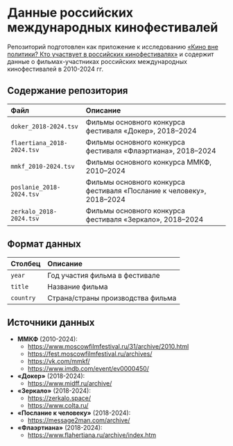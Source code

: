 # Данные российских международных кинофестивалей

Репозиторий подготовлен как приложение к исследованию [«Кино вне политики? Кто участвует в российских кинофестивалях»](https://sysblok.ru/russian-festivals/) и содержит данные о фильмах-участниках российских международных кинофестивалей в 2010-2024 гг.

## Содержание репозитория

| Файл                     | Описание                                                  |
|:--------------------------|:----------------------------------------------------------|
| `doker_2018-2024.tsv`     | Фильмы основного конкурса фестиваля «Докер», 2018–2024      |
| `flaertiana_2018-2024.tsv`| Фильмы основного конкурса фестиваля «Флаэртиана», 2018–2024 |
| `mmkf_2010-2024.tsv`      | Фильмы основного конкурса ММКФ, 2010–2024                  |
| `poslanie_2018-2024.tsv`  | Фильмы основного конкурса фестиваля «Послание к человеку», 2018–2024 |
| `zerkalo_2018-2024.tsv`   | Фильмы основного конкурса фестиваля «Зеркало», 2018–2024    |


## Формат данных

| Столбец    | Описание                          |
|:-----------|:----------------------------------|
| `year`     | Год участия фильма в фестивале     |
| `title`    | Название фильма                   |
| `country`  | Страна/страны производства фильма  |


## Источники данных

- **ММКФ** (2010-2024):
  - https://www.moscowfilmfestival.ru/31/archive/2010.html
  - https://fest.moscowfilmfestival.ru/archives/
  - https://vk.com/mmkf/
  - https://www.imdb.com/event/ev0000450/
- **«Докер»** (2018-2024):
  - https://www.midff.ru/archive/
- **«Зеркало»** (2018-2024):
  - https://zerkalo.space/
  - https://www.colta.ru/
- **«Послание к человеку»** (2018-2024):
  - https://message2man.com/archive/
- **«Флаэртиана»** (2018-2024):
  - https://www.flahertiana.ru/archive/index.htm
